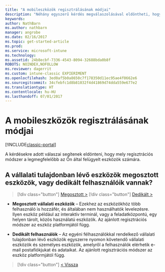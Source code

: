```yaml
---
title: "A mobileszközök regisztrálásának módjai"
description: "Néhány egyszerű kérdés megválaszolásával eldöntheti, hogyan végzi el a mobileszközök beléptetését az Intune-ban"
keywords: 
author: NathBarn
ms.author: nathbarn
manager: angrobe
ms.date: 02/16/2017
ms.topic: get-started-article
ms.prod: 
ms.service: microsoft-intune
ms.technology: 
ms.assetid: 24b8ecbf-7336-4543-8094-32688bda0b8f
ROBOTS: NOINDEX,NOFOLLOW
ms.reviewer: dagerrit
ms.custom: intune-classic EXPIERIMENT
ms.openlocfilehash: 3ed0af5b0a8650c7f178350d11ec95ae4f0662e6
ms.sourcegitcommit: 34cfebfc1d8b81032f4d41869d74dda559e677e2
ms.translationtype: HT
ms.contentlocale: hu-HU
ms.lasthandoff: 07/01/2017
---
```

# <a name="choose-how-to-enroll-mobile-devices"></a>A mobileszközök regisztrálásának módjai

[!INCLUDE[classic-portal](../includes/classic-portal.md)]

A kérdésekre adott válaszai segítenek eldönteni, hogy mely regisztrációs módszer a legmegfelelőbb az Ön által felügyelt eszközök számára.

## <a name="are-your-company-owned-devices-shared-or-do-they-have-dedicated-users"></a>**A vállalati tulajdonban lévő eszközök megosztott eszközök, vagy dedikált felhasználóik vannak?**

> [!div class="button"]
[Megosztott >](choose-how-to-enroll-devices4.md)
> [!div class="button"]
[Dedikált >](choose-how-to-enroll-devices6.md)

- **Megosztott vállalati eszközök** – Ezekhez az eszközökhöz több felhasználó is hozzáfér, és általában nem használhatók levelezésre. Ilyen eszköz például az interaktív terminál, vagy a feladatközpontú, egy helyen tárolt, közös használatú eszközök. Az ajánlott regisztrációs módszer az eszköz platformjától függ.

- **Dedikált felhasználók** – Az egyéni félhasználókkal rendelkező vállalati tulajdonban lévő eszközök egyszerre nyomon követendő vállalati eszközök és személyes eszközök, amelyről a felhasználók elérhetik e-mail postafiókjukat és adataikat. Az ajánlott regisztrációs módszer az eszköz platformjától függ.

> [!div class="button"]
[< Vissza](choose-how-to-enroll-devices1.md)
